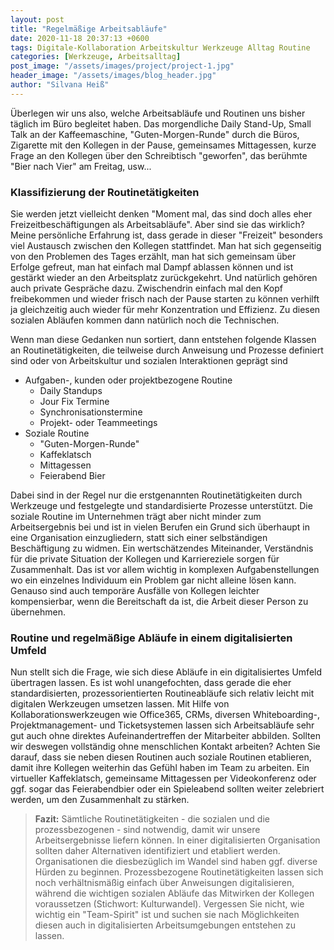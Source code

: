 ```yaml
---
layout: post
title: "Regelmäßige Arbeitsabläufe"
date: 2020-11-18 20:37:13 +0600
tags: Digitale-Kollaboration Arbeitskultur Werkzeuge Alltag Routine
categories: [Werkzeuge, Arbeitsalltag]
post_image: "/assets/images/project/project-1.jpg"
header_image: "/assets/images/blog_header.jpg"
author: "Silvana Heiß"
---
```

Überlegen wir uns also, welche Arbeitsabläufe und Routinen uns bisher täglich im Büro begleitet haben. 
Das morgendliche Daily Stand-Up, Small Talk an der Kaffeemaschine, "Guten-Morgen-Runde" durch die Büros, Zigarette mit den Kollegen in der Pause, gemeinsames Mittagessen, kurze Frage an den Kollegen über den Schreibtisch "geworfen", das berühmte "Bier nach Vier" am Freitag, usw... 

### Klassifizierung der Routinetätigkeiten
Sie werden jetzt vielleicht denken "Moment mal, das sind doch alles eher Freizeitbeschäftigungen als Arbeitsabläufe". Aber sind sie das wirklich? Meine persönliche Erfahrung ist, dass gerade in dieser "Freizeit" besonders viel Austausch zwischen den Kollegen stattfindet. Man hat sich gegenseitig von den Problemen des Tages erzählt, man hat sich gemeinsam über Erfolge gefreut, man hat einfach mal Dampf ablassen können und ist gestärkt wieder an den Arbeitsplatz zurückgekehrt. Und natürlich gehören auch private Gespräche dazu. Zwischendrin einfach mal den Kopf freibekommen und wieder frisch nach der Pause starten zu können verhilft ja gleichzeitig auch wieder für mehr Konzentration und Effizienz. Zu diesen sozialen Abläufen kommen dann natürlich noch die Technischen.

Wenn man diese Gedanken nun sortiert, dann entstehen folgende Klassen an Routinetätigkeiten, die teilweise durch Anweisung und Prozesse definiert sind oder von Arbeitskultur und sozialen Interaktionen geprägt sind
* Aufgaben-, kunden oder projektbezogene Routine
    * Daily Standups
    * Jour Fix Termine
    * Synchronisationstermine
    * Projekt- oder Teammeetings
* Soziale Routine
    * "Guten-Morgen-Runde"
    * Kaffeklatsch
    * Mittagessen
    * Feierabend Bier

Dabei sind in der Regel nur die erstgenannten Routinetätigkeiten durch Werkzeuge und festgelegte und standardisierte Prozesse unterstützt. Die soziale Routine im Unternehmen trägt aber nicht minder zum Arbeitsergebnis bei und ist in vielen Berufen ein Grund sich überhaupt in eine Organisation einzugliedern, statt sich einer selbständigen Beschäftigung zu widmen. Ein wertschätzendes Miteinander, Verständnis für die private Situation der Kollegen und Karriereziele sorgen für Zusammenhalt. Das ist vor allem wichtig in komplexen Aufgabenstellungen wo ein einzelnes Individuum ein Problem gar nicht alleine lösen kann. Genauso sind auch temporäre Ausfälle von Kollegen leichter kompensierbar, wenn die Bereitschaft da ist, die Arbeit dieser Person zu übernehmen.

### Routine und regelmäßige Abläufe in einem digitalisierten Umfeld
Nun stellt sich die Frage, wie sich diese Abläufe in ein digitalisiertes Umfeld übertragen lassen. Es ist wohl unangefochten, dass gerade die eher standardisierten, prozessorientierten Routineabläufe sich relativ leicht mit digitalen Werkzeugen umsetzen lassen.
Mit Hilfe von Kollaborationswerkzeugen wie Office365, CRMs, diversen Whiteboarding-, Projektmanagement- und Ticketsystemen lassen sich Arbeitsabläufe sehr gut auch ohne direktes Aufeinandertreffen der Mitarbeiter abbilden. Sollten wir deswegen vollständig ohne menschlichen Kontakt arbeiten? 
Achten Sie darauf, dass sie neben diesen Routinen auch soziale Routinen etablieren, damit ihre Kollegen weiterhin das Gefühl haben im Team zu arbeiten. Ein virtueller Kaffeklatsch, gemeinsame Mittagessen per Videokonferenz oder ggf. sogar das Feierabendbier oder ein Spieleabend sollten weiter zelebriert werden, um den Zusammenhalt zu stärken.

> __Fazit:__
> Sämtliche Routinetätigkeiten - die sozialen und die prozessbezogenen - sind notwendig, damit wir unsere Arbeitsergebnisse liefern können. In einer digitalisierten Organisation sollten daher Alternativen identifiziert und etabliert werden. Organisationen die diesbezüglich im Wandel sind haben ggf. diverse Hürden zu beginnen. Prozessbezogene Routinetätigkeiten lassen sich noch verhältnismäßig einfach über Anweisungen digitalisieren, während die wichtigen sozialen Abläufe das Mitwirken der Kollegen voraussetzen (Stichwort: Kulturwandel). Vergessen Sie nicht, wie wichtig ein "Team-Spirit" ist und suchen sie nach Möglichkeiten diesen auch in digitalisierten Arbeitsumgebungen entstehen zu lassen.